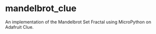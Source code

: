 # mandelbrot_clue
An implementation of the Mandelbrot Set Fractal using MicroPython on Adafruit Clue.

